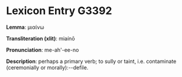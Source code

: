 # Lexicon Entry G3392

**Lemma**: μιαίνω

**Transliteration (xlit)**: miaínō

**Pronunciation**: me-ah'-ee-no

**Description**:
perhaps a primary verb; to sully or taint, i.e. contaminate (ceremonially or morally):--defile.
